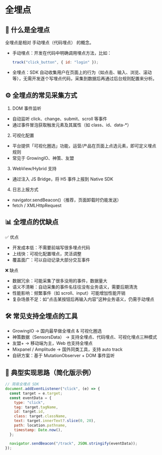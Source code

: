 # 全埋点

## 🔎 什么是全埋点

全埋点是相对 手动埋点（代码埋点） 的概念。

- 手动埋点：开发在代码中明确调用埋点方法，比如：
  ```js
  track("click_button", { id: "login" });
  ```
- 全埋点：SDK 自动收集用户在页面上的行为（如点击、输入、浏览、滚动等），无需开发逐个写埋点代码，采集到数据后再通过后台规则配置来分析。

## ⚙️ 全埋点的常见采集方式

1. DOM 事件监听

- 自动监听 click、change、submit、scroll 等事件
- 通过事件冒泡获取触发元素及其属性（如 class、id、data-\*）

2. 可视化配置

- 平台提供「可视化圈选」功能，运营/产品在页面上点选元素，即可定义埋点规则
- 常见于 GrowingIO、神策、友盟

3. WebView/Hybrid 支持

- 通过注入 JS Bridge，将 H5 事件上报到 Native SDK

4. 日志上报方式

- navigator.sendBeacon()（推荐，页面卸载时仍能发送）
- fetch / XMLHttpRequest

## 📊 全埋点的优缺点

✅ 优点

- 开发成本低：不需要前端写很多埋点代码
- 上线快：可视化配置埋点，灵活调整
- 覆盖面广：可以自动记录大部分交互事件

❌ 缺点

- 数据冗余：可能采集了很多没用的事件，数据量大
- 语义不清晰：自动采集的事件名往往没有业务语义，需要后期清洗
- 性能影响：频繁事件（如 scroll、input）可能增加性能开销
- 复杂场景不足：如“点击某按钮后再输入内容”这种业务语义，仍需手动埋点

## 🛠️ 常见支持全埋点的工具

- GrowingIO → 国内最早做全埋点 & 可视化圈选
- 神策数据（SensorsData） → 支持全埋点、代码埋点、可视化埋点三种模式
- 友盟+ → 移动端为主，Web 也支持全埋点
- Mixpanel / Amplitude → 国外同类工具，支持 auto track
- 自研方案：基于 MutationObserver + DOM 事件监听

## 🚀 典型实现思路（简化版示例）

```js
// 简易全埋点 SDK
document.addEventListener("click", (e) => {
  const target = e.target;
  const eventData = {
    type: "click",
    tag: target.tagName,
    id: target.id,
    class: target.className,
    text: target.innerText?.slice(0, 20),
    path: location.pathname,
    timestamp: Date.now(),
  };

  navigator.sendBeacon("/track", JSON.stringify(eventData));
});
```

